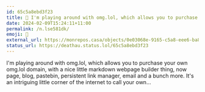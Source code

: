 ```yaml
---
id: 65c5a8ebd3f23
title: 🤔 I'm playing around with omg.lol, which allows you to purchase...
date: 2024-02-09T15:24:11+11:00
permalink: /n.lse581dk/
emoji: 🤔
external_url: https://monrepos.casa/objects/0e03068e-9165-c5a8-eee6-ba8809107254
status_url: https://deathau.status.lol/65c5a8ebd3f23
---
```


I'm playing around with omg.lol, which allows you to purchase your own omg.lol domain, with a nice little markdown webpage builder thing, now page, blog, pastebin, persistent link manager, email and a bunch more. It's an intriguing little corner of the internet to call your own... 

